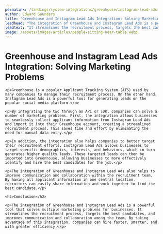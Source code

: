 ```yaml
---
permalink: /landings/system-integrations/greenhouse/instagram-lead-ads
author: Edward Saunders
title: "Greenhouse and Instagram Lead Ads Integration: Solving Marketing Problems"
leadhead: "The integration of Greenhouse and Instagram Lead Ads is a powerful tool that solves multiple marketing problems for businesses"
leadtext: "It streamlines the recruitment process, targets the best candidates, and improves communication and collaboration among the team. By taking advantage of this integration, companies can hire faster, smarter, and with greater efficiency."
image: /assets/images/articles/people-sitting-near-table.webp
---
```

<div class="arttext">
	<h1>Greenhouse and Instagram Lead Ads Integration: Solving Marketing Problems</h1>

	<p>Greenhouse is a popular Applicant Tracking System (ATS) used by many companies to manage their recruitment process. On the other hand, Instagram Lead Ads is a powerful tool for generating leads on the popular social media platform.</p>

	<p>By integrating the two through an API or SDK, companies can solve a number of marketing problems. First, the integration allows businesses to seamlessly collect applicant information from Instagram Lead Ads and import it into their Greenhouse account, creating a streamlined recruitment process. This saves time and effort by eliminating the need for manual data entry.</p>

	<p>In addition, the integration also helps companies to better target their recruitment efforts. Instagram Lead Ads allows businesses to target specific demographics, interests, and behaviors, which in turn generates higher quality leads. These targeted leads can then be imported into Greenhouse, allowing businesses to more effectively identify and hire the best candidates for the job.</p>

	<p>The integration of Greenhouse and Instagram Lead Ads also helps to improve communication and collaboration within the recruitment team. By having all applicant information in one central location, recruiters can easily share information and work together to find the best candidate.</p>

	<h2>Conclusion</h2>

	<p>The integration of Greenhouse and Instagram Lead Ads is a powerful tool that solves multiple marketing problems for businesses. It streamlines the recruitment process, targets the best candidates, and improves communication and collaboration among the team. By taking advantage of this integration, companies can hire faster, smarter, and with greater efficiency.</p>

</div>